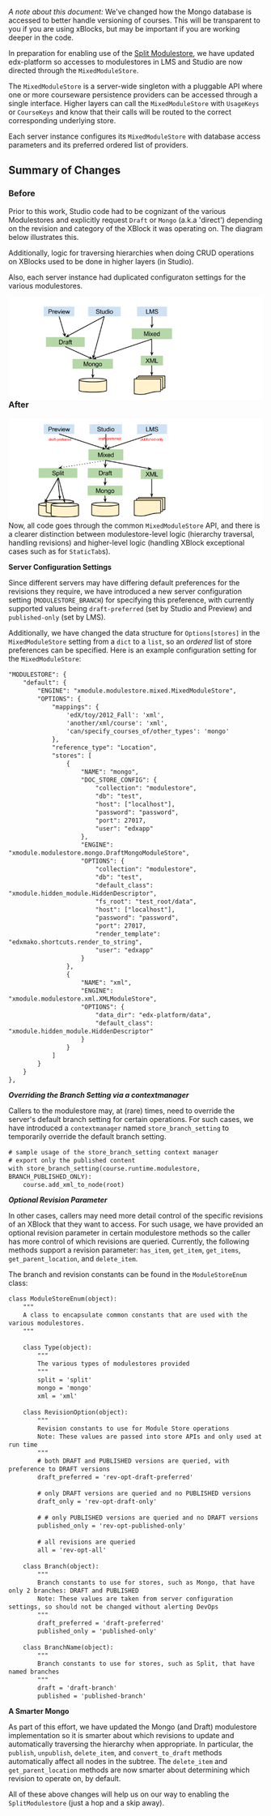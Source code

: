 *A note about this document:* We've changed how the Mongo database is accessed to better handle versioning of courses.  This will be transparent to you if you are using xBlocks, but may be important if you are working deeper in the code.

In preparation for enabling use of the [Split Modulestore](https://github.com/edx/edx-platform/wiki/Split%3A-the-versioning%2C-structure-saving-DAO), we have updated edx-platform so accesses to modulestores in LMS and Studio are now directed through the `MixedModuleStore`.

The `MixedModuleStore` is a server-wide singleton with a pluggable API where one or more courseware persistence providers can be accessed through a single interface.  Higher layers can call the `MixedModuleStore` with `UsageKeys` or `CourseKeys` and know that their calls will be routed to the correct corresponding underlying store.

Each server instance configures its `MixedModuleStore` with database access parameters and its preferred ordered list of providers.

## Summary of Changes
### Before
Prior to this work, Studio code had to be cognizant of the various Modulestores and explicitly request `Draft` or `Mongo` (a.k.a 'direct') depending on the revision and category of the XBlock it was operating on.  The diagram below illustrates this.

Additionally, logic for traversing hierarchies when doing CRUD operations on XBlocks used to be done in higher layers (in Studio).  

Also, each server instance had duplicated configuraton settings for the various modulestores.   

<img alt="master" src="git-diagrams/mixed_modulestore_before.png" style="float:right">

### After
<img alt="master" src="git-diagrams/mixed_modulestore_after.png" style="float:right">

Now, all code goes through the common `MixedModuleStore` API, and there is a clearer distinction between modulestore-level logic (hierarchy traversal, handling revisions) and higher-level logic (handling XBlock exceptional cases such as for `StaticTab`s).

**Server Configuration Settings**

Since different servers may have differing default preferences for the revisions they require, we have 
introduced a new server configuration setting (`MODULESTORE_BRANCH`) for specifying this preference, with currently supported values being `draft-preferred` (set by Studio and Preview) and `published-only` (set by LMS).

Additionally, we have changed the data structure for `Options[stores]` in the `MixedModuleStore` setting from a `dict` to a `list`, so an _ordered_ list of store preferences can be specified.  Here is an example configuration setting for the `MixedModuleStore`:

```
"MODULESTORE": {
    "default": {
        "ENGINE": "xmodule.modulestore.mixed.MixedModuleStore",
        "OPTIONS": {
            "mappings": {
                'edX/toy/2012_Fall': 'xml',
                'another/xml/course': 'xml',
                'can/specify_courses_of/other_types': 'mongo'
            },
            "reference_type": "Location",
            "stores": [
                {
                    "NAME": "mongo",
                    "DOC_STORE_CONFIG": {
                        "collection": "modulestore",
                        "db": "test",
                        "host": ["localhost"],
                        "password": "password",
                        "port": 27017,
                        "user": "edxapp"
                    },
                    "ENGINE": "xmodule.modulestore.mongo.DraftMongoModuleStore",
                    "OPTIONS": {
                        "collection": "modulestore",
                        "db": "test",
                        "default_class": "xmodule.hidden_module.HiddenDescriptor",
                        "fs_root": "test_root/data",
                        "host": ["localhost"],
                        "password": "password",
                        "port": 27017,
                        "render_template": "edxmako.shortcuts.render_to_string",
                        "user": "edxapp"
                    }
                },
                {
                    "NAME": "xml",
                    "ENGINE": "xmodule.modulestore.xml.XMLModuleStore",
                    "OPTIONS": {
                        "data_dir": "edx-platform/data",
                        "default_class": "xmodule.hidden_module.HiddenDescriptor"
                    }
                }
            ]
        }
    }
},
```


***Overriding the Branch Setting via a contextmanager***

Callers to the modulestore may, at (rare) times, need to override the server's default branch setting for certain operations.  For such cases, we have introduced a `contextmanager` named `store_branch_setting` to temporarily override the default branch setting.

```
# sample usage of the store_branch_setting context manager
# export only the published content
with store_branch_setting(course.runtime.modulestore, BRANCH_PUBLISHED_ONLY):
    course.add_xml_to_node(root)
```

***Optional Revision Parameter***

In other cases, callers may need more detail control of the specific revisions of an XBlock that they want to access.  For such usage, we have provided an optional revision parameter in certain modulestore methods so the caller has more control of which revisions are queried. Currently, the following methods support a revision parameter: `has_item`, `get_item`, `get_items`, `get_parent_location`, and `delete_item`.

The branch and revision constants can be found in the `ModuleStoreEnum` class:

```
class ModuleStoreEnum(object):
    """
    A class to encapsulate common constants that are used with the various modulestores.
    """

    class Type(object):
        """
        The various types of modulestores provided
        """
        split = 'split'
        mongo = 'mongo'
        xml = 'xml'

    class RevisionOption(object):
        """
        Revision constants to use for Module Store operations
        Note: These values are passed into store APIs and only used at run time
        """
        # both DRAFT and PUBLISHED versions are queried, with preference to DRAFT versions
        draft_preferred = 'rev-opt-draft-preferred'

        # only DRAFT versions are queried and no PUBLISHED versions
        draft_only = 'rev-opt-draft-only'

        # # only PUBLISHED versions are queried and no DRAFT versions
        published_only = 'rev-opt-published-only'

        # all revisions are queried
        all = 'rev-opt-all'

    class Branch(object):
        """
        Branch constants to use for stores, such as Mongo, that have only 2 branches: DRAFT and PUBLISHED
        Note: These values are taken from server configuration settings, so should not be changed without alerting DevOps
        """
        draft_preferred = 'draft-preferred'
        published_only = 'published-only'

    class BranchName(object):
        """
        Branch constants to use for stores, such as Split, that have named branches
        """
        draft = 'draft-branch'
        published = 'published-branch'
```

**A Smarter Mongo**

As part of this effort, we have updated the Mongo (and Draft) modulestore implementation so it is smarter about which revisions to update and automatically traversing the hierarchy when appropriate.  In particular, the `publish`, `unpublish`, `delete_item`, and `convert_to_draft` methods automatically affect all nodes in the subtree.  The `delete_item` and `get_parent_location` methods are now smarter about determining which revision to operate on, by default.


All of these above changes will help us on our way to enabling the `SplitModulestore` (just a hop and a skip away).
